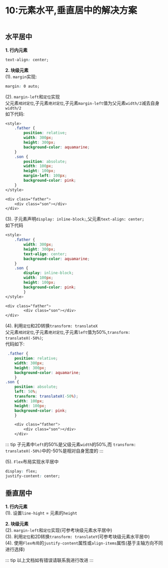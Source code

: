 # 10:元素水平,垂直居中的解决方案
![]()
## 水平居中
**1. 行内元素**<br>
``` css
text-align: center;
```
**2. 块级元素**<br>
(1). `margin`实现:<br>
``` css
margin: 0 auto;
```
(2). `margin-left`和`定位`实现<br>
父元素`相对定位`,子元素`绝对定位`,子元素`margin-left`值为父元素`width/2`减去自身`width/2`<br>
如下代码:
``` css
<style>
    .father {
        position: relative;
        width: 300px;
        height: 300px;
        background-color: aquamarine;
    }
    .son {
        position: absolute;
        width: 100px;
        height: 100px;
        margin-left: 100px;
        background-color: pink;
    }
</style>

<div class="father">
    <div class="son"></div>
</div>
```
(3). 子元素声明`display: inline-block;`,父元素`text-align: center;`<br>
如下代码<br>
``` css
<style>
    .father {
        width: 300px;
        height: 300px;
        text-align: center;
        background-color: aquamarine;
    }
    .son {
        display: inline-block;
        width: 100px;
        height: 100px;           
        background-color: pink;
        }
</style>

<div class="father">
        <div class="son"></div>
</div>
```
(4). 利用`定位`和2D转换`transform: translateX`<br>
父元素`相对定位`,子元素`绝对定位`,子元素`left`值为50%,`transform: translateX(-50%)`;<br>
代码如下:
``` css
 .father {
    position: relative;
    width: 300px;
    height: 300px;
    background-color: aquamarine;
    }
.son {
    position: absolute;
    left: 50%;
    transform: translateX(-50%);
    width: 100px;
    height: 100px;
    background-color: pink;
    }

    <div class="father">
        <div class="son"></div>
    </div>
```
::: tip
子元素中`left`的50%是父级元素`width`的50%,而 `transform: translateX(-50%)`中的-50%是相对自身宽度的
:::

(5). `Flex`布局实现水平居中
``` css
display: flex;
justify-content: center;
```

## 垂直居中
**1. 行内元素**<br>
(1). 设置`line-hight` = 元素的`height`<br>

**2. 块级元素**<br>
(2). `margin-left`和`定位`实现(可参考块级元素水平居中)<br>
(3). 利用`定位`和2D转换`transform: translateY`(可参考块级元素水平居中)<br>
(4). 使用`Flex布局`的`justify-content`属性或`align-items`属性(基于主轴方向不同进行选择)

::: tip
以上文档如有错误请联系我进行改进
:::


